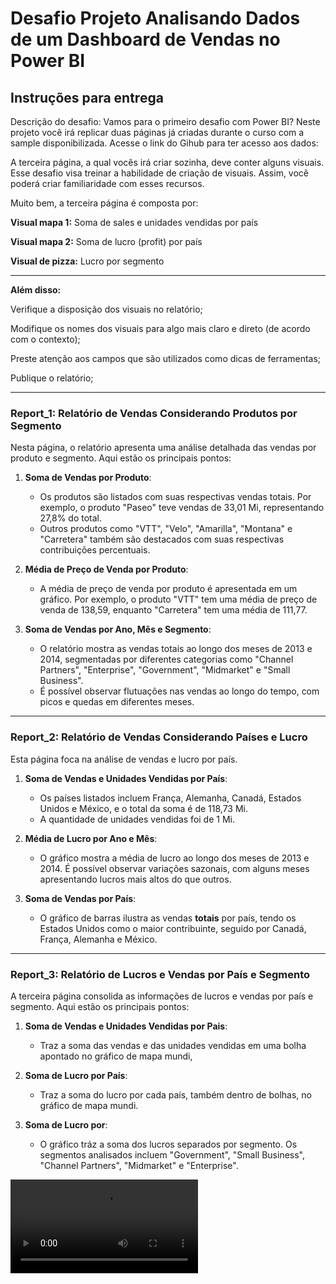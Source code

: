 # Desafio Projeto Analisando Dados de um Dashboard de Vendas no Power BI

## Instruções para entrega

Descrição do desafio: Vamos para o primeiro desafio com Power BI? Neste projeto você irá replicar duas páginas já criadas durante o curso com a sample disponibilizada. Acesse o link do Gihub para ter acesso aos dados: 

A terceira página, a qual vocês irá criar sozinha, deve conter alguns visuais. Esse desafio visa treinar a habilidade de criação de visuais. Assim, você poderá criar familiaridade com esses recursos. 

Muito bem, a terceira página é composta por: 

**Visual mapa 1:** Soma de sales e unidades vendidas por país 

**Visual mapa 2:** Soma de lucro (profit) por país 

**Visual de pizza:** Lucro por segmento 

 ---

**Além disso:** 

Verifique a disposição dos visuais no relatório; 

Modifique os nomes dos visuais para algo mais claro e direto (de acordo com o contexto);

Preste atenção aos campos que são utilizados como dicas de ferramentas;  

Publique o relatório; 

---

### Report_1: Relatório de Vendas Considerando Produtos por Segmento

Nesta página, o relatório apresenta uma análise detalhada das vendas por produto e segmento. Aqui estão os principais pontos:

1. **Soma de Vendas por Produto**:
   - Os produtos são listados com suas respectivas vendas totais. Por exemplo, o produto "Paseo" teve vendas de 33,01 Mi, representando 27,8% do total.
   - Outros produtos como "VTT", "Velo", "Amarilla", "Montana" e "Carretera" também são destacados com suas respectivas contribuições percentuais.

2. **Média de Preço de Venda por Produto**:
   - A média de preço de venda por produto é apresentada em um gráfico. Por exemplo, o produto "VTT" tem uma média de preço de venda de 138,59, enquanto "Carretera" tem uma média de 111,77.

3. **Soma de Vendas por Ano, Mês e Segmento**:
   - O relatório mostra as vendas totais ao longo dos meses de 2013 e 2014, segmentadas por diferentes categorias como "Channel Partners", "Enterprise", "Government", "Midmarket" e "Small Business".
   - É possível observar flutuações nas vendas ao longo do tempo, com picos e quedas em diferentes meses.

---

### Report_2: Relatório de Vendas Considerando Países e Lucro

Esta página foca na análise de vendas e lucro por país. 

1. **Soma de Vendas e Unidades Vendidas por País**:
   - Os países listados incluem França, Alemanha, Canadá, Estados Unidos e México,  e o total da soma é de 118,73 Mi.
   - A quantidade de unidades vendidas foi de 1 Mi.

2. **Média de Lucro por Ano e Mês**:
   - O gráfico mostra a média de lucro ao longo dos meses de 2013 e 2014. É possível observar variações sazonais, com alguns meses apresentando lucros mais altos do que outros.

3. **Soma de Vendas por País**:
   - O gráfico de barras ilustra as vendas **totais** por país, tendo os Estados Unidos como o maior contribuinte, seguido por Canadá, França, Alemanha e México.

---

### Report_3: Relatório de Lucros e Vendas por País e Segmento

A terceira página consolida as informações de lucros e vendas por país e segmento. Aqui estão os principais pontos:

1. **Soma de Vendas e Unidades Vendidas por Pais**:
   - Traz a soma das vendas e das unidades vendidas em uma bolha apontado no gráfico de mapa mundi,  

2. **Soma de Lucro por País**:
   - Traz a soma do lucro por cada país, também dentro de bolhas, no gráfico de mapa mundi.

3. **Soma de Lucro por**:
   - O gráfico tráz a soma dos lucros separados por segmento. Os segmentos analisados incluem "Government", "Small Business", "Channel Partners", "Midmarket" e "Enterprise".

<video src="https://github.com/user-attachments/assets/5c4491d4-7372-4aae-a8f1-8310b213889d" controls="controls" style="max-width: 100%;">
    Seu navegador não suporta vídeos.
</video>

